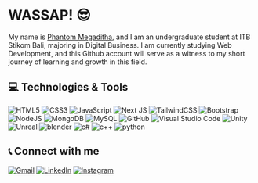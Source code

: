 # WASSAP! 😎

My name is [Phantom Megaditha](https://www.instagram.com/wayphantomme/), and I am an undergraduate student at ITB Stikom Bali, majoring in Digital Business. I am currently studying Web Development, and this Github account will serve as a witness to my short journey of learning and growth in this field.

## 💻 Technologies & Tools
![HTML5](https://logos-download.com/wp-content/uploads/2017/07/HTML5_badge.png)
![CSS3](https://logospng.org/download/css-3/logo-css-3-2048.png)
![JavaScript](https://logosdownload.com/logo/javascript-logo-big.png)
![Next JS](https://cdn.freelogovectors.net/wp-content/uploads/2023/09/next-js-logo-freelogovectors.net_.png)
![TailwindCSS](https://seeklogo.com/images/T/tailwind-css-logo-89E99D7181-seeklogo.com.png)
![Bootstrap](https://brandlogos.net/wp-content/uploads/2021/09/bootstrap-logo.png)
![NodeJS](https://brandlogos.net/wp-content/uploads/2015/09/nodejs-logo-vector-download-400x400.jpg)
![MongoDB](https://brandlogos.net/wp-content/uploads/2015/10/mongodb-logo-vector-download-400x400.jpg)
![MySQL](https://brandlogos.net/wp-content/uploads/2012/03/mysql-vector1.jpg)
![GitHub](https://brandlogos.net/wp-content/uploads/2015/09/github-mark-logo-400x400.png)
![Visual Studio Code](https://brandlogos.net/wp-content/uploads/2021/11/visual-studio-code-logo-512x512.png)
![Unity](https://brandlogos.net/wp-content/uploads/2021/10/unity-logo-512x512.png)
![Unreal](https://brandlogos.net/wp-content/uploads/2022/09/unreal_engine-logo_brandlogos.net_yutab-512x512.png)
![blender](https://brandlogos.net/wp-content/uploads/2022/06/blender-logo_brandlogos.net_jtmtb-512x512.png)
![c#](https://brandlogos.net/wp-content/uploads/2022/10/c-sharp-logo_brandlogos.net_qelpb-512x576.png)
![c++](https://brandlogos.net/wp-content/uploads/2022/01/c-brandlogo.net_-512x512.png)
![python](https://brandlogos.net/wp-content/uploads/2012/10/python-logo-vector.png)

## 📞 Connect with me

[![Gmail](https://img.shields.io/badge/Gmail-D14836?style=for-the-badge&logo=gmail&logoColor=white)](mailto:Trahwidhi.oxtan17@gmail.com)
[![LinkedIn](https://img.shields.io/badge/linkedin-%230077B5.svg?style=for-the-badge&logo=linkedin&logoColor=white)](https://www.linkedin.com/in/trahwidhi-oxtan/)
[![Instagram](https://img.shields.io/badge/Instagram-%23E4405F.svg?style=for-the-badge&logo=Instagram&logoColor=white)](https://www.instagram.com/trahwidhioxtan/)

